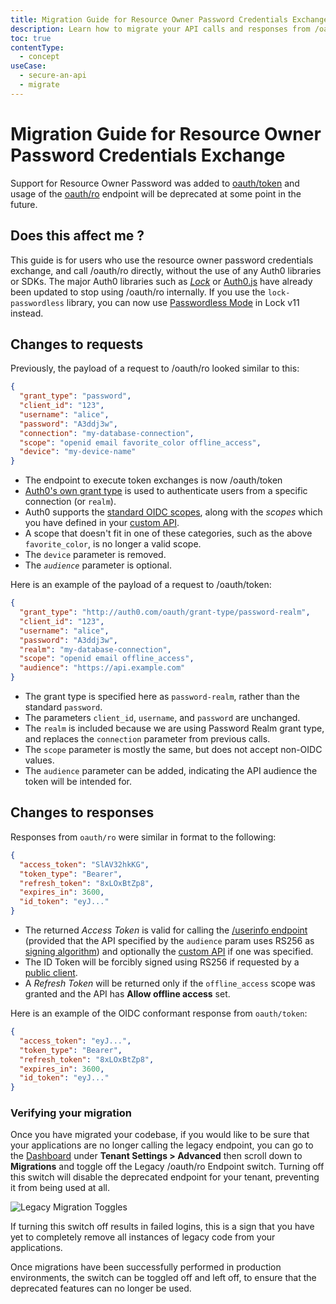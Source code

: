 ```yaml
---
title: Migration Guide for Resource Owner Password Credentials Exchange
description: Learn how to migrate your API calls and responses from /oauth/ro to /oauth/token
toc: true
contentType:
  - concept
useCase:
  - secure-an-api
  - migrate
---
```

# Migration Guide for Resource Owner Password Credentials Exchange

Support for Resource Owner Password was added to [oauth/token](/api/authentication#authorization-code) and usage of the [oauth/ro](/api/authentication#resource-owner) endpoint will be deprecated at some point in the future.

## Does this affect me ?

This guide is for users who use the resource owner password credentials exchange, and call /oauth/ro directly, without the use of any Auth0 libraries or SDKs. The major Auth0 libraries such as <dfn data-key="lock">[Lock](/libraries/lock)</dfn> or [Auth0.js](/libraries/auth0js) have already been updated to stop using /oauth/ro internally. If you use the `lock-passwordless` library, you can now use [Passwordless Mode](/libraries/lock/v11#passwordless) in Lock v11 instead.

## Changes to requests

Previously, the payload of a request to /oauth/ro looked similar to this:

```json
{
  "grant_type": "password",
  "client_id": "123",
  "username": "alice",
  "password": "A3ddj3w",
  "connection": "my-database-connection",
  "scope": "openid email favorite_color offline_access",
  "device": "my-device-name"
}
```

* The endpoint to execute token exchanges is now /oauth/token
* [Auth0's own grant type](/api-auth/tutorials/password-grant#realm-support) is used to authenticate users from a specific connection (or `realm`). 
* Auth0 supports the [standard OIDC scopes](/scopes/current/oidc-scopes), along with the <dfn data-key="scope">scopes</dfn> which you have defined in your [custom API](/api-auth/apis).
* A scope that doesn't fit in one of these categories, such as the above `favorite_color`, is no longer a valid scope.
* The `device` parameter is removed.
* The <dfn data-key="audience">`audience`</dfn> parameter is optional.

Here is an example of the payload of a request to /oauth/token:

```json
{
  "grant_type": "http://auth0.com/oauth/grant-type/password-realm",
  "client_id": "123",
  "username": "alice",
  "password": "A3ddj3w",
  "realm": "my-database-connection",
  "scope": "openid email offline_access",
  "audience": "https://api.example.com"
}
```

* The grant type is specified here as `password-realm`, rather than the standard `password`. 
* The parameters `client_id`, `username`, and `password` are unchanged. 
* The `realm` is included because we are using Password Realm grant type, and replaces the `connection` parameter from previous calls. 
* The `scope` parameter is mostly the same, but does not accept non-OIDC values. 
* The `audience` parameter can be added, indicating the API audience the token will be intended for.

## Changes to responses

Responses from `oauth/ro` were similar in format to the following:

```json
{
  "access_token": "SlAV32hkKG",
  "token_type": "Bearer",
  "refresh_token": "8xLOxBtZp8",
  "expires_in": 3600,
  "id_token": "eyJ..."
}
```

* The returned <dfn data-key="access-token">Access Token</dfn> is valid for calling the [/userinfo endpoint](/api/authentication#get-user-info) (provided that the API specified by the `audience` param uses RS256 as [signing algorithm](/tokens/concepts/signing-algorithms)) and optionally the [custom API](/api-auth/apis) if one was specified.
* The ID Token will be forcibly signed using RS256 if requested by a [public client](/clients/client-types#public-clients).
* A <dfn data-key="refresh-token">Refresh Token</dfn> will be returned only if the `offline_access` scope was granted and the API has **Allow offline access** set.

Here is an example of the OIDC conformant response from `oauth/token`:

```json
{
  "access_token": "eyJ...",
  "token_type": "Bearer",
  "refresh_token": "8xLOxBtZp8",
  "expires_in": 3600,
  "id_token": "eyJ..."
}
```

### Verifying your migration

Once you have migrated your codebase, if you would like to be sure that your applications are no longer calling the legacy endpoint, you can go to the [Dashboard](${manage_url}/#/tenant/advanced) under **Tenant Settings > Advanced** then scroll down to **Migrations** and toggle off the Legacy /oauth/ro Endpoint switch. Turning off this switch will disable the deprecated endpoint for your tenant, preventing it from being used at all.

![Legacy Migration Toggles](/media/articles/libraries/lock/migration-toggles.png)

If turning this switch off results in failed logins, this is a sign that you have yet to completely remove all instances of legacy code from your applications.

Once migrations have been successfully performed in production environments, the switch can be toggled off and left off, to ensure that the deprecated features can no longer be used.